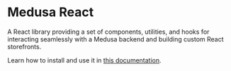 # Medusa React

A React library providing a set of components, utilities, and hooks for interacting seamlessly with a Medusa backend and building custom React storefronts.

Learn how to install and use it in [this documentation](https://docs.medusajs.com/v1/medusa-react/overview).
